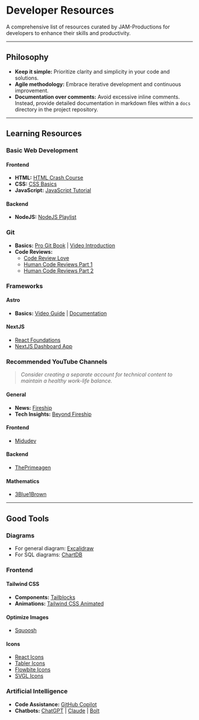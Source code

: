 # Developer Resources

A comprehensive list of resources curated by JAM-Productions for developers to enhance their skills and productivity.

---

## Philosophy

- **Keep it simple:** Prioritize clarity and simplicity in your code and solutions.
- **Agile methodology:** Embrace iterative development and continuous improvement.
- **Documentation over comments:** Avoid excessive inline comments. Instead, provide detailed documentation in markdown files within a `docs` directory in the project repository.

---

## Learning Resources

### Basic Web Development

#### Frontend
- **HTML:** [HTML Crash Course](https://www.youtube.com/watch?v=3nYLTiY5skU&ab_channel=midulive)
- **CSS:** [CSS Basics](https://www.youtube.com/watch?v=TlJbu0BMLaY&ab_channel=midulive)
- **JavaScript:** [JavaScript Tutorial](https://www.youtube.com/watch?v=Z34BF9PCfYg&t=106s&ab_channel=midulive)

#### Backend
- **NodeJS:** [NodeJS Playlist](https://youtube.com/playlist?list=PLUofhDIg_38qm2oPOV-IRTTEKyrVBBaU7&si=1vHpmuhhNf7gGs9M)

### Git

- **Basics:** [Pro Git Book](https://git-scm.com/book/en/v2) | [Video Introduction](https://www.youtube.com/watch?v=niPExbK8lSw&ab_channel=midulive)
- **Code Reviews:**
  - [Code Review Love](https://mtlynch.io/code-review-love/)
  - [Human Code Reviews Part 1](https://mtlynch.io/human-code-reviews-1/)
  - [Human Code Reviews Part 2](https://mtlynch.io/human-code-reviews-2/)

### Frameworks

#### Astro
- **Basics:** [Video Guide](https://www.youtube.com/watch?v=RB5tR_nqUEw) | [Documentation](https://docs.astro.build/en/basics/project-structure/)

#### NextJS
- [React Foundations](https://nextjs.org/learn/react-foundations)
- [NextJS Dashboard App](https://nextjs.org/learn/dashboard-app)

### Recommended YouTube Channels

> *Consider creating a separate account for technical content to maintain a healthy work-life balance.*

#### General
- **News:** [Fireship](https://www.youtube.com/@Fireship)
- **Tech Insights:** [Beyond Fireship](https://www.youtube.com/@beyondfireship)

#### Frontend
- [Midudev](https://www.youtube.com/@midulive)

#### Backend
- [ThePrimeagen](https://www.youtube.com/@ThePrimeTimeagen)

#### Mathematics
- [3Blue1Brown](https://www.youtube.com/@3blue1brown)

---
## Good Tools

### Diagrams

- For general diagram: [Excalidraw](https://excalidraw.com/)
- For SQL diagrams: [ChartDB](https://app.chartdb.io/)

### Frontend

#### Tailwind CSS

- **Components:** [Tailblocks](https://tailblocks.cc/)
- **Animations:** [Tailwind CSS Animated](https://www.tailwindcss-animated.com/)

#### Optimize Images
- [Squoosh](http://squoosh.app)

#### Icons
- [React Icons](https://react-icons.github.io/react-icons/)
- [Tabler Icons](https://tabler-icons.io/)
- [Flowbite Icons](https://flowbite.com/icons/)
- [SVGL Icons](https://svgl.vercel.app/)

### Artificial Intelligence

- **Code Assistance:** [GitHub Copilot](https://github.com/features/copilot)
- **Chatbots:** [ChatGPT](https://chatgpt.com/) | [Claude](https://claude.ai/new) | [Bolt](https://bolt.new/)



